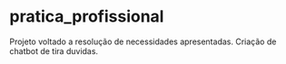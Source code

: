 # pratica_profissional
Projeto voltado a resolução de necessidades apresentadas. Criação de chatbot de tira duvidas.
